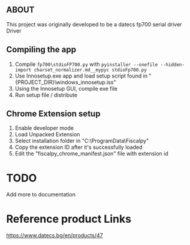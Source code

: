 ## ABOUT
This project was originally developed to be a datecs fp700 serial driver Driver

## Compiling the app
1. Compile `fp700\stdioFP700.py` with `pyinstaller --onefile --hidden-import charset_normalizer.md__mypyc stdioFp700.py`
2. Use Innosetup.exe app and load setup script found in "{PROJECT_DIR}\windows_innosetup.iss"
3. Using the Innosetup GUI, compile exe file
4. Run setup file / distribute

## Chrome Extension setup 
1. Enable developer mode
2. Load Unpacked Extension
3. Select installation folder in "C:\ProgramData\Fiscalpy\"
4. Copy the extension ID after it's successfully loaded
5. Edit the "fiscalpy_chrome_manifest.json" file with extension id

# TODO
Add more to documentation

# Reference product Links
https://www.datecs.bg/en/products/47
